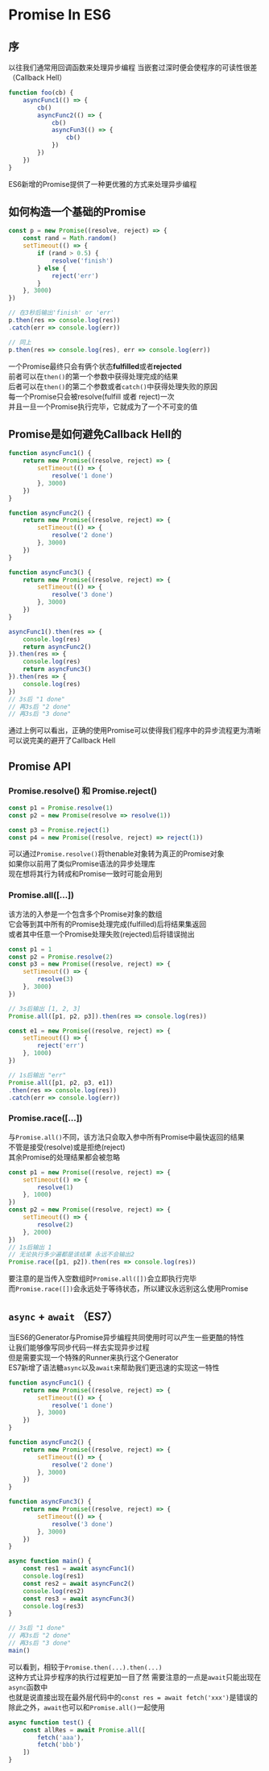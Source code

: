 # Promise In ES6

## 序
以往我们通常用回调函数来处理异步编程
当嵌套过深时便会使程序的可读性很差（Callback Hell）
```js
function foo(cb) {
	asyncFunc1(() => {
		cb()
		asyncFunc2(() => {
			cb()
			asyncFun3(() => {
				cb()
			})
		})
	})
}
```
ES6新增的Promise提供了一种更优雅的方式来处理异步编程

## 如何构造一个基础的Promise
```js
const p = new Promise((resolve, reject) => {
	const rand = Math.random()
	setTimeout(() => {
		if (rand > 0.5) {
			resolve('finish')
		} else {
			reject('err')
		}
	}, 3000)
})

// 在3秒后输出'finish' or 'err'
p.then(res => console.log(res))
.catch(err => console.log(err))

// 同上
p.then(res => console.log(res), err => console.log(err))
```
一个Promise最终只会有俩个状态**fulfilled**或者**rejected**  
前者可以在`then()`的第一个参数中获得处理完成的结果  
后者可以在`then()`的第二个参数或者`catch()`中获得处理失败的原因  
每一个Promise只会被resolve(fulfill 或者 reject)一次  
并且一旦一个Promise执行完毕，它就成为了一个不可变的值  

## Promise是如何避免Callback Hell的
```js
function asyncFunc1() {
	return new Promise((resolve, reject) => {
		setTimeout(() => {
			resolve('1 done')
		}, 3000)
	})
}

function asyncFunc2() {
	return new Promise((resolve, reject) => {
		setTimeout(() => {
			resolve('2 done')
		}, 3000)
	})
}

function asyncFunc3() {
	return new Promise((resolve, reject) => {
		setTimeout(() => {
			resolve('3 done')
		}, 3000)
	})
}

asyncFunc1().then(res => {
	console.log(res)
	return asyncFunc2()
}).then(res => {
	console.log(res)
	return asyncFunc3()
}).then(res => {
	console.log(res)
})
// 3s后 "1 done"
// 再3s后 "2 done"
// 再3s后 "3 done"
```
通过上例可以看出，正确的使用Promise可以使得我们程序中的异步流程更为清晰  
可以说完美的避开了Callback Hell

## Promise API

### Promise.resolve() 和 Promise.reject()
```js
const p1 = Promise.resolve(1)
const p2 = new Promise(resolve => resolve(1))

const p3 = Promise.reject(1)
const p4 = new Promise((resolve, reject) => reject(1))
```
可以通过`Promise.resolve()`将thenable对象转为真正的Promise对象  
如果你以前用了类似Promise语法的异步处理库  
现在想将其行为转成和Promise一致时可能会用到

### Promise.all([...])
该方法的入参是一个包含多个Promise对象的数组  
它会等到其中所有的Promise处理完成(fulfilled)后将结果集返回  
或者其中任意一个Promise处理失败(rejected)后将错误抛出
```js
const p1 = 1
const p2 = Promise.resolve(2)
const p3 = new Promise((resolve, reject) => {
	setTimeout(() => {
		resolve(3)
	}, 3000)
})

// 3s后输出 [1, 2, 3]
Promise.all([p1, p2, p3]).then(res => console.log(res))

const e1 = new Promise((resolve, reject) => {
	setTimeout(() => {
		reject('err')
	}, 1000)
})

// 1s后输出 "err"
Promise.all([p1, p2, p3, e1])
.then(res => console.log(res))
.catch(err => console.log(err))
```

### Promise.race([...])
与`Promise.all()`不同，该方法只会取入参中所有Promise中最快返回的结果  
不管是接受(resolve)或是拒绝(reject)  
其余Promise的处理结果都会被忽略
```js
const p1 = new Promise((resolve, reject) => {
	setTimeout(() => {
		resolve(1)
	}, 1000)
})
const p2 = new Promise((resolve, reject) => {
	setTimeout(() => {
		resolve(2)
	}, 2000)
})
// 1s后输出 1
// 无论执行多少遍都是该结果 永远不会输出2
Promise.race([p1, p2]).then(res => console.log(res))
```
要注意的是当传入空数组时`Promise.all([])`会立即执行完毕  
而`Promise.race([])`会永远处于等待状态，所以建议永远别这么使用Promise

## `async` + `await` （ES7）
当ES6的Generator与Promise异步编程共同使用时可以产生一些更酷的特性  
让我们能够像写同步代码一样去实现异步过程  
但是需要实现一个特殊的Runner来执行这个Generator  
ES7新增了语法糖`async`以及`await`来帮助我们更迅速的实现这一特性
```js
function asyncFunc1() {
	return new Promise((resolve, reject) => {
		setTimeout(() => {
			resolve('1 done')
		}, 3000)
	})
}

function asyncFunc2() {
	return new Promise((resolve, reject) => {
		setTimeout(() => {
			resolve('2 done')
		}, 3000)
	})
}

function asyncFunc3() {
	return new Promise((resolve, reject) => {
		setTimeout(() => {
			resolve('3 done')
		}, 3000)
	})
}

async function main() {
	const res1 = await asyncFunc1()
	console.log(res1)
	const res2 = await asyncFunc2()
	console.log(res2)
	const res3 = await asyncFunc3()
	console.log(res3)
}

// 3s后 "1 done"
// 再3s后 "2 done"
// 再3s后 "3 done"
main()
```
可以看到，相较于`Promise.then(...).then(...)`  
这种方式让异步程序的执行过程更加一目了然
需要注意的一点是`await`只能出现在`async`函数中  
也就是说直接出现在最外层代码中的`const res = await fetch('xxx')`是错误的  
除此之外，`await`也可以和`Promise.all()`一起使用
```js
async function test() {
	const allRes = await Promise.all([
		fetch('aaa'),
		fetch('bbb')
	])
}
```
